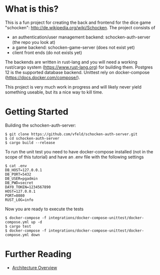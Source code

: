 # What is this?

This is a fun project for creating the back and frontend for the dice game "schocken": http://de.wikipedia.org/wiki/Schocken.
The project consists of 
- an authentication/user management backend: schocken-auth-server (the repo you look at)
- a game backend: schocken-game-server (does not exist yet)
- client front ends (do not exists yet)

The backends are written in rust-lang and you will need a working rust/cargo system (https://www.rust-lang.org) for building them. Postgres 12 is the supported database backend. Unittest rely on docker-compose (https://docs.docker.com/compose/).

This project is very much work in progress and will likely never yield something useable, but its a nice way to kill time.

# Getting Started

Building the schocken-auth-server:
```
$ git clone https://github.com/vfeld/schocken-auth-server.git
$ cd schocken-auth-server
$ cargo build --release
```

To run the unit test you need to have docker-compose installed (not in the scope of this tutorial)
and have an .env file with the following settings
```
$ cat .env
DB_HOST=127.0.0.1
DB_PORT=5432
DB_USER=pgadmin
DB_PWD=secret
DAY0_TOKEN=1234567890
HOST=127.0.0.1
PORT=8080
RUST_LOG=info
```
Now you are ready to execute the tests 
```
$ docker-compose -f integrations/docker-compose-unittest/docker-compose.yml up -d
$ cargo test
$ docker-compose -f integrations/docker-compose-unittest/docker-compose.yml down
```

# Further Reading
- [Architecture Overview](doc/dev/README.md)
